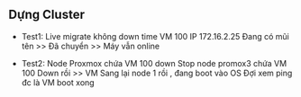 ## Dựng Cluster

+ Test1:
Live migrate không down time VM 100
IP 172.16.2.25
Đang có mũi tên >> Đã chuyển >> Máy vẫn online

+ Test2:
Node Proxmox chứa VM 100 down
Stop node promox3 chứa VM 100
Down rồi >> VM  Sang lại node 1 rồi , đang boot vào OS
Đợi xem ping đc là VM boot xong

